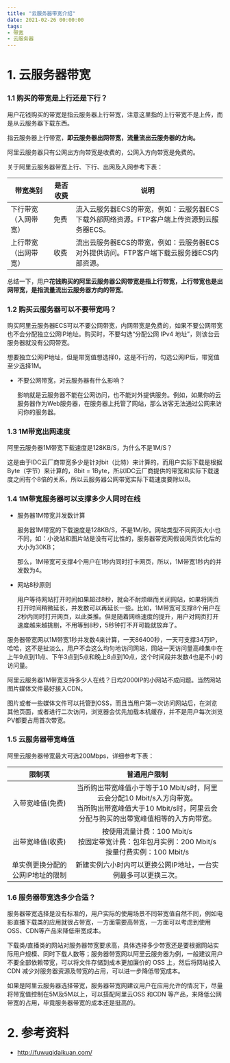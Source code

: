```yaml
---
title: "云服务器带宽介绍"
date: 2021-02-26 00:00:00
tags:
- 带宽
- 云服务器
---
```




# 1. 云服务器带宽

### 1.1 购买的带宽是上行还是下行？

用户花钱购买的带宽是指云服务器上行带宽，注意这里指的上行带宽不是上传，而是从云服务器下载东西。

指云服务器上行带宽，**即云服务器出网带宽，流量流出云服务器的方向。**

<!-- more -->

阿里云服务器只有公网出方向带宽是收费的，公网入方向带宽是免费的。

关于阿里云服务器带宽上行、下行、出网及入网参考下表：

| 带宽类别             | 是否收费 | 说明                                                         |
| -------------------- | -------- | ------------------------------------------------------------ |
| 下行带宽（入网带宽） | 免费     | 流入云服务器ECS的带宽，例如：云服务器ECS下载外部网络资源。FTP客户端上传资源到云服务器ECS。 |
| 上行带宽（出网带宽） | 收费     | 流出云服务器ECS的带宽，例如：云服务器ECS对外提供访问。FTP客户端下载云服务器ECS内部资源。 |

总结一下，用户**花钱购买的阿里云服务器公网带宽是指上行带宽，上行带宽也是出网带宽，是指流量流出云服务器方向的带宽**。



### 1.2 购买云服务器可以不要带宽吗？

购买阿里云服务器ECS可以不要公网带宽，内网带宽是免费的，如果不要公网带宽也不会分配独立公网IP地址。购买时，不要勾选“分配公网 IPv4 地址”，则该台云服务器就没有公网带宽。

想要独立公网IP地址，但是带宽值想选择0，这是不行的，勾选公网IP后，带宽值至少选择1M。



+ 不要公网带宽，对云服务器有什么影响？

  影响就是云服务器不能在公网访问，也不能对外提供服务。例如，如果你的云服务器作为Web服务器，在服务器上托管了网站，那么访客无法通过公网来访问你的服务器。



### 1.3 1M带宽出网速度

阿里云服务器1M带宽下载速度是128KB/S，为什么不是1M/S？

这是由于IDC云厂商带宽多少是针对bit（比特）来计算的，而用户实际下载是根据Byte（字节）来计算的，8bit = 1Byte，所以IDC云厂商提供的带宽和实际下载速度之间有个8倍的关系，所以云服务器公网带宽实际下载速度要除以8。



### 1.4 1M带宽服务器可以支撑多少人同时在线

+ 服务器1M带宽并发数计算

  服务器1M带宽的下载速度是128KB/S，不是1M/秒。网站类型不同网页大小也不同，如：小说站和图片站是没有可比性的，服务器带宽网假设网页优化后的大小为30KB；

  那么，1M带宽可支撑4个用户在1秒内同时打卡网页，所以，1M带宽1秒内的并发数为4。



+ 网站8秒原则

  用户等待网站打开时间如果超过8秒，就会不耐烦继而关闭网站，如果将网页打开时间稍微延长，并发数可以再延长一些。比如，1M带宽可支撑8个用户在2秒内同时打开网页，以此类推。但是随着网络速度的提升，用户对网页打开速度越来越挑剔，不用等到8秒，5秒钟打不开可能就放弃了。

  

服务器带宽网以1M带宽1秒并发数4来计算，一天86400秒，一天可支撑34万IP，哈哈，这不是扯淡么，用户不会这么均匀地访问网站，网站一天访问量高峰集中在上午9点到11点、下午3点到5点和晚上8点到10点，这个时间段并发数4也是不小的访问量。



阿里云服务器1M带宽支持多少人在线？日均2000IP的小网站不成问题。当然网站图片媒体文件最好接入CDN。

图片或者一些媒体文件可以托管到OSS，而且当用户第一次访问网站后，在浏览其他页面，或者进行二次访问，浏览器会优先加载本机缓存，并不是用户每次浏览PV都要占用首次带宽。



### 1.5 云服务器带宽峰值

阿里云服务器带宽最大可选200Mbps，详细参考下表：

|              限制项              |                         普通用户限制                         |
| :------------------------------: | :----------------------------------------------------------: |
|         入带宽峰值(免费)         | 当所购出带宽峰值小于等于10 Mbit/s时，阿里云会分配10 Mbit/s入方向带宽。<br/>当所购出带宽峰值大于10 Mbit/s时，阿里云会分配与购买的出带宽峰值相等的入方向带宽。 |
|         出带宽峰值(收费)         | 按使用流量计费：100 Mbit/s<br/>按固定带宽计费：包年包月实例：200 Mbit/s  按量付费实例：100 Mbit/s |
| 单实例更换分配的公网IP地址的限制 | 新建实例六小时内可以更换公网IP地址，一台实例最多可以更换三次。 |



### 1.6 服务器带宽选多少合适？

服务器带宽选择是没有标准的，用户实际的使用场景不同带宽值自然不同，例如电影直播下载类的应用就很占带宽，一方面需要高带宽，一方面可以考虑到使用OSS、CDN等产品来降低带宽成本。



下载类/直播类的网站对服务器带宽要求高，具体选择多少带宽还是要根据网站实际用户规模、同时下载人数等；服务器带宽网以阿里云服务器为例，一般建议用户不要全部依赖带宽，可以将文件存储到成本更加廉价的 OSS 上，然后将网站接入 CDN 减少对服务器资源及带宽的占用，可以进一步降低带宽成本。



如果是阿里云服务器选择带宽，服务器带宽网建议用户在应用允许的情况下，尽量将带宽值控制在5M及5M以上，可以搭配阿里云OSS 和CDN 等产品，来降低公网带宽的占用，毕竟服务器带宽的成本还是挺高的。



# 2. 参考资料

+ http://fuwuqidaikuan.com/